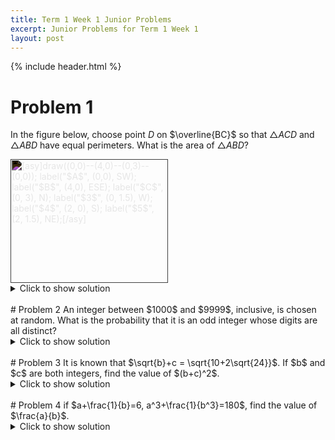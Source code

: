 ```yaml
---
title: Term 1 Week 1 Junior Problems
excerpt: Junior Problems for Term 1 Week 1
layout: post
---
```

{% include header.html %}

# Problem 1
In the figure below, choose point $D$ on $\overline{BC}$ so that $\triangle ACD$ and $\triangle ABD$ have equal perimeters. What is the area of $\triangle ABD$?

<img src="//latex.artofproblemsolving.com/5/3/e/53eb67d35ecca7ac6f68e8dff60b0eb5f3e4a602.png" class="latexcenter" alt="[asy]draw((0,0)--(4,0)--(0,3)--(0,0)); label(&quot;$A$&quot;, (0,0), SW); label(&quot;$B$&quot;, (4,0), ESE); label(&quot;$C$&quot;, (0, 3), N); label(&quot;$3$&quot;, (0, 1.5), W); label(&quot;$4$&quot;, (2, 0), S); label(&quot;$5$&quot;, (2, 1.5), NE);[/asy]" width="252" height="198" style="filter: invert(100%);">
<details>
<summary>Click to show solution</summary>

<h2>Solution 1</h2>
<img src="https://cgs-math.github.io/club/static/Screen_Shot_2022-02-06_at_6.20.08_pm.png" style="filter: invert(100%);">
<br>

<h2>Solution 2</h2>
<img src="https://cgs-math.github.io/club/static/Screen_Shot_2022-02-06_at_6.20.28_pm.png" style="filter: invert(100%);">
<br>

<h2>Solution 3</h2>
<img src="https://cgs-math.github.io/club/static/Screen_Shot_2022-02-06_at_6.20.45_pm.png" style="filter: invert(100%);">
<br>

<h2>Solution 4</h2>
<img src="https://cgs-math.github.io/club/static/Screen_Shot_2022-02-06_at_6.21.08_pm.png" style="filter: invert(100%);">
<br>

</details>
<br>
# Problem 2
An integer between $1000$ and $9999$, inclusive, is chosen at random. What is the probability that it is an odd integer whose digits are all distinct?
<details>
<summary>Click to show solution</summary>

<img src="https://cgs-math.github.io/club/static/Screen_Shot_2022-02-06_at_6.32.42_pm.png" style="filter: invert(100%);">

</details>
<br>
# Problem 3
It is known that $\sqrt{b}+c = \sqrt{10+2\sqrt{24}}$. If $b$ and $c$ are both integers, find the value of $(b+c)^2$.
<details>
<summary>Click to show solution</summary>

<img src="https://cgs-math.github.io/club/static/processed-1134ff20-31fc-4911-8aa2-72dfba4fb727_A8cLHaua.jpeg"><br>

</details>
<br>
# Problem 4
if $a+\frac{1}{b}=6, a^3+\frac{1}{b^3}=180$, find the value of $\frac{a}{b}$.
<details>
<summary>Click to show solution</summary>
<img src="https://cgs-math.github.io/club/static/processed-c335223a-6b7c-4202-8c31-72c5b5f5cdf1_fbsWDRZB.jpeg"><br>
<br>

</details>

